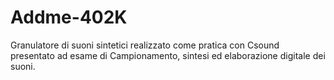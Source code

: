 # Addme-402K
 Granulatore di suoni sintetici realizzato come pratica con Csound presentato ad esame di Campionamento, sintesi ed elaborazione digitale dei suoni.
